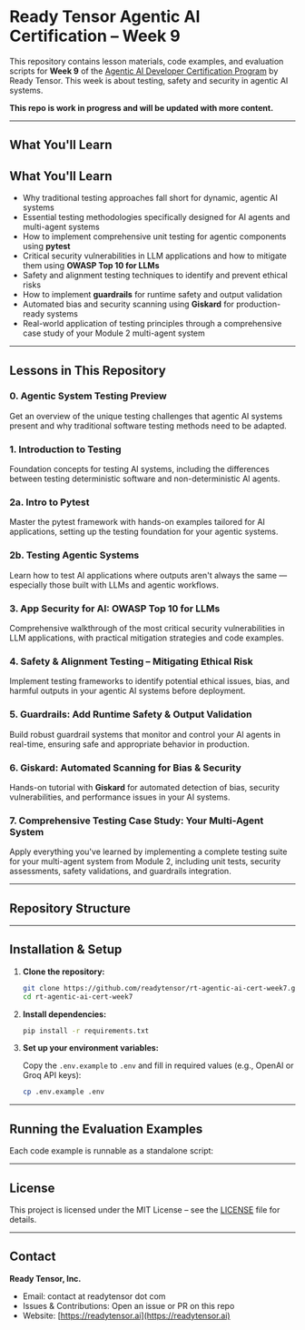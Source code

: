 # Ready Tensor Agentic AI Certification – Week 9

This repository contains lesson materials, code examples, and evaluation scripts for **Week 9** of the [Agentic AI Developer Certification Program](https://app.readytensor.ai/publications/HrJ0xWtLzLNt) by Ready Tensor. This week is about testing, safety and security in agentic AI systems.

**This repo is work in progress and will be updated with more content.**

---

## What You'll Learn

## What You'll Learn

- Why traditional testing approaches fall short for dynamic, agentic AI systems
- Essential testing methodologies specifically designed for AI agents and multi-agent systems
- How to implement comprehensive unit testing for agentic components using **pytest**
- Critical security vulnerabilities in LLM applications and how to mitigate them using **OWASP Top 10 for LLMs**
- Safety and alignment testing techniques to identify and prevent ethical risks
- How to implement **guardrails** for runtime safety and output validation
- Automated bias and security scanning using **Giskard** for production-ready systems
- Real-world application of testing principles through a comprehensive case study of your Module 2 multi-agent system

---

## Lessons in This Repository

### 0. Agentic System Testing Preview

Get an overview of the unique testing challenges that agentic AI systems present and why traditional software testing methods need to be adapted.

### 1. Introduction to Testing

Foundation concepts for testing AI systems, including the differences between testing deterministic software and non-deterministic AI agents.

### 2a. Intro to Pytest

Master the pytest framework with hands-on examples tailored for AI applications, setting up the testing foundation for your agentic systems.

### 2b. Testing Agentic Systems

Learn how to test AI applications where outputs aren't always the same — especially those built with LLMs and agentic workflows.

### 3. App Security for AI: OWASP Top 10 for LLMs

Comprehensive walkthrough of the most critical security vulnerabilities in LLM applications, with practical mitigation strategies and code examples.

### 4. Safety & Alignment Testing – Mitigating Ethical Risk

Implement testing frameworks to identify potential ethical issues, bias, and harmful outputs in your agentic AI systems before deployment.

### 5. Guardrails: Add Runtime Safety & Output Validation

Build robust guardrail systems that monitor and control your AI agents in real-time, ensuring safe and appropriate behavior in production.

### 6. Giskard: Automated Scanning for Bias & Security

Hands-on tutorial with **Giskard** for automated detection of bias, security vulnerabilities, and performance issues in your AI systems.

### 7. Comprehensive Testing Case Study: Your Multi-Agent System

Apply everything you've learned by implementing a complete testing suite for your multi-agent system from Module 2, including unit tests, security assessments, safety validations, and guardrails integration.

---

## Repository Structure

---

## Installation & Setup

1. **Clone the repository:**

   ```bash
   git clone https://github.com/readytensor/rt-agentic-ai-cert-week7.git
   cd rt-agentic-ai-cert-week7
   ```

2. **Install dependencies:**

   ```bash
   pip install -r requirements.txt
   ```

3. **Set up your environment variables:**

   Copy the `.env.example` to `.env` and fill in required values (e.g., OpenAI or Groq API keys):

   ```bash
   cp .env.example .env
   ```

---

## Running the Evaluation Examples

Each code example is runnable as a standalone script:

---

## License

This project is licensed under the MIT License – see the [LICENSE](LICENSE) file for details.

---

## Contact

**Ready Tensor, Inc.**

- Email: contact at readytensor dot com
- Issues & Contributions: Open an issue or PR on this repo
- Website: [https://readytensor.ai](https://readytensor.ai)
